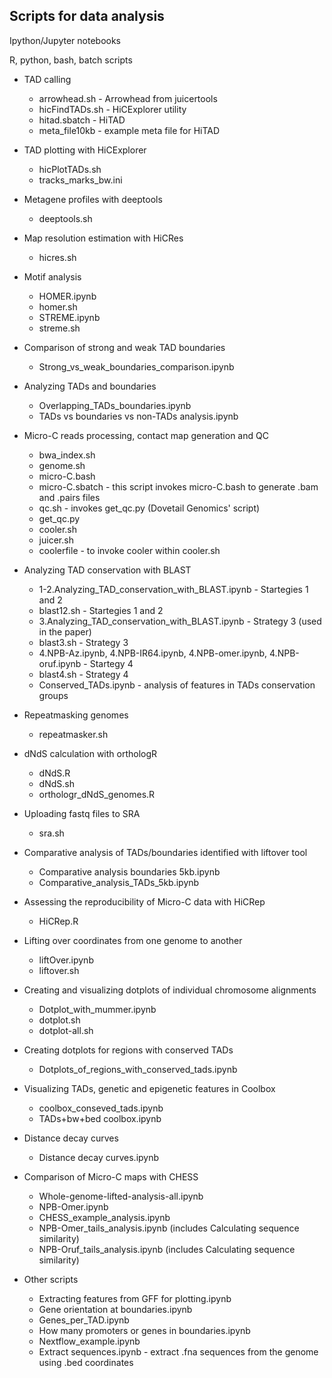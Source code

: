 ## Scripts for data analysis

Ipython/Jupyter notebooks

R, python, bash, batch scripts  

- TAD calling
    - arrowhead.sh - Arrowhead from juicertools
    - hicFindTADs.sh - HiCExplorer utility
    - hitad.sbatch - HiTAD
    - meta_file10kb - example meta file for HiTAD
      
- TAD plotting with HiCExplorer
    - hicPlotTADs.sh
    - tracks_marks_bw.ini

- Metagene profiles with deeptools
    - deeptools.sh

- Map resolution estimation with HiCRes
    - hicres.sh

- Motif analysis
    - HOMER.ipynb
    - homer.sh
    - STREME.ipynb
    - streme.sh
    
- Comparison of strong and weak TAD boundaries
    - Strong_vs_weak_boundaries_comparison.ipynb

- Analyzing TADs and boundaries
    - Overlapping_TADs_boundaries.ipynb
    - TADs vs boundaries vs non-TADs analysis.ipynb

- Micro-C reads processing, contact map generation and QC
    - bwa_index.sh
    - genome.sh
    - micro-C.bash
    - micro-C.sbatch - this script invokes micro-C.bash to generate .bam and .pairs files
    - qc.sh - invokes get_qc.py (Dovetail Genomics' script)
    - get_qc.py
    - cooler.sh
    - juicer.sh
    - coolerfile - to invoke cooler within cooler.sh

- Analyzing TAD conservation with BLAST
    - 1-2.Analyzing_TAD_conservation_with_BLAST.ipynb - Startegies 1 and 2
    - blast12.sh - Startegies 1 and 2
    - 3.Analyzing_TAD_conservation_with_BLAST.ipynb - Strategy 3 (used in the paper)
    - blast3.sh - Strategy 3 
    - 4.NPB-Az.ipynb, 4.NPB-IR64.ipynb, 4.NPB-omer.ipynb, 4.NPB-oruf.ipynb - Startegy 4
    - blast4.sh - Strategy 4
    - Conserved_TADs.ipynb - analysis of features in TADs conservation groups

- Repeatmasking genomes
    - repeatmasker.sh

- dNdS calculation with orthologR
    - dNdS.R
    - dNdS.sh
    - orthologr_dNdS_genomes.R

- Uploading fastq files to SRA
    - sra.sh

- Comparative analysis of TADs/boundaries identified with liftover tool
    - Comparative analysis boundaries 5kb.ipynb
    - Comparative_analysis_TADs_5kb.ipynb

- Assessing the reproducibility of Micro-C data with HiCRep
    - HiCRep.R

- Lifting over coordinates from one genome to another
    - liftOver.ipynb
    - liftover.sh

- Creating and visualizing dotplots of individual chromosome alignments
    - Dotplot_with_mummer.ipynb
    - dotplot.sh
    - dotplot-all.sh

- Creating dotplots for regions with conserved TADs
    - Dotplots_of_regions_with_conserved_tads.ipynb

- Visualizing TADs, genetic and epigenetic features in Coolbox
    - coolbox_conseved_tads.ipynb
    - TADs+bw+bed coolbox.ipynb

- Distance decay curves
    - Distance decay curves.ipynb

- Comparison of Micro-C maps with CHESS
    - Whole-genome-lifted-analysis-all.ipynb
    - NPB-Omer.ipynb
    - CHESS_example_analysis.ipynb
    - NPB-Omer_tails_analysis.ipynb (includes Calculating sequence similarity)
    - NPB-Oruf_tails_analysis.ipynb (includes Calculating sequence similarity)
      
- Other scripts
    - Extracting features from GFF for plotting.ipynb
    - Gene orientation at boundaries.ipynb
    - Genes_per_TAD.ipynb
    - How many promoters or genes in boundaries.ipynb
    - Nextflow_example.ipynb
    - Extract sequences.ipynb - extract .fna sequences from the genome using .bed coordinates
